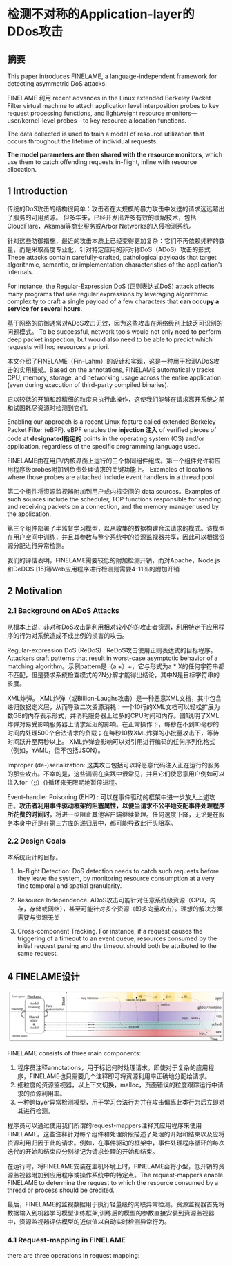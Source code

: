 # 检测不对称的Application-layer的DDos攻击

## 摘要
This paper introduces FINELAME, a language-independent framework for detecting asymmetric DoS attacks. 

FINELAME 利用 recent advances in the Linux extended Berkeley Packet Filter virtual machine to attach application level interposition probes to key request processing functions, and lightweight resource monitors—user/kernel-level probes—to key resource allocation functions.

The data collected is used to train a model of resource utilization that occurs throughout the lifetime of individual requests. 

**The model parameters are then shared with the resource monitors**, which use them to catch offending requests in-flight, inline with resource allocation.

## 1 Introduction
传统的DoS攻击的结构很简单：攻击者在大规模的暴力攻击中发送的请求远远超出了服务的可用资源。
但多年来，已经开发出许多有效的缓解技术，包括CloudFlare，Akamai等商业服务或Arbor Networks的入侵检测系统。

针对这些防御措施，最近的攻击本质上已经变得更加复杂：它们不再依赖纯粹的数量，而是采取高度专业化，针对特定应用的非对称DoS（ADoS）攻击的形式
These attacks contain carefully-crafted, pathological payloads that target algorithmic, semantic, or implementation characteristics of the application’s internals.

For instance, the Regular-Expression DoS (正则表达式DoS) attack affects many programs that use regular expressions by leveraging algorithmic complexity to craft a single payload of a few characters that **can occupy a service for several hours**.

基于网络的防御通常对ADoS攻击无效，因为这些攻击在网络级别上缺乏可识别的问题模式。 To be successful, network tools would not only need to perform deep packet inspection, but would also need to be able to predict which requests will hog resources a priori.


本文介绍了FINELAME（Fin-Lahm）的设计和实现，这是一种用于检测ADoS攻击的实用框架。Based on the annotations, FINELAME automatically tracks CPU, memory, storage, and networking usage across the entire application (even during execution of third-party compiled binaries).

它以较低的开销和超精细的粒度来执行此操作，这使我们能够在请求离开系统之前和试图耗尽资源时检测到它们。

Enabling our approach is a recent Linux feature called extended Berkeley Packet Filter (eBPF). eBPF enables the **injection 注入** of verified pieces of code at **designated指定的** points in the operating system (OS) and/or application, regardless of the specific programming language used. 



FINELAME由在用户/内核界面上运行的三个协同组件组成。第一个组件允许将应用程序级probes附加到负责处理请求的关键功能上。 Examples of locations where those probes are attached include event handlers in a thread pool.

第二个组件将资源监视器附加到用户或内核空间的 data sources。Examples of such sources include the scheduler, TCP functions responsible for sending and receiving packets on a connection, and the memory manager used by the application.

第三个组件部署了半监督学习模型，以从收集的数据构建合法请求的模式。该模型在用户空间中训练，并且其参数与整个系统中的资源监视器共享，因此可以根据资源分配进行异常检测。



我们的评估表明，FINELAME需要较低的附加检测开销，而对Apache，Node.js和DeDOS [15]等Web应用程序进行检测则需要4-11％的附加开销

## 2 Motivation

### 2.1 Background on ADoS Attacks
从根本上说，非对称DoS攻击是利用相对较小的的攻击者资源，利用特定于应用程序的行为对系统造成不成比例的损害的攻击。

Regular-expression DoS (ReDoS) : ReDoS攻击使用正则表达式的目标程序。Attackers craft patterns that result in worst-case asymptotic behavior of a matching algorithm。示例pattern是（a +）+，它与形式为a * X的任何字符串都不匹配，但是要求系统检查模式的2N分解才能得出结论，其中N是目标字符串的长度。

XML炸弹。 XML炸弹（或Billion-Laughs攻击）是一种恶意XML文档，其中包含递归数据定义层，从而导致二次资源消耗：一个10行的XML文档可以轻松扩展为数GB的内存表示形式，并消耗服务器上过多的CPU时间和内存。图1说明了XML炸弹对易受影响服务器上请求延迟的影响。在正常操作下，每秒在不到10毫秒的时间内处理500个合法请求的负载；在每秒10枚XML炸弹的小批量攻击下，等待时间跃升至两秒以上。 XML炸弹会影响可以对引用进行编码的任何序列化格式（例如，YAML，但不包括JSON）。

Improper (de-)serialization: 这类攻击包括可以将恶意代码注入正在运行的服务的那些攻击。不幸的是，这些漏洞在实践中很常见，并且它们使恶意用户例如可以注入for（;;）{}循环来无限期地暂停进程。

Event-handler Poisoning (EHP) : 可以在事件驱动的框架中进一步放大上述攻击。**攻击者利用事件驱动框架的阻塞属性，以便当请求不公平地支配事件处理程序所花费的时间时**，将进一步阻止其他客户端继续处理。任何速度下降，无论是在服务本身中还是在第三方库的递归层中，都可能导致此行头阻塞。


### 2.2 Design Goals
本系统设计的目标。

1. In-flight Detection: DoS detection needs to catch such requests before they leave the system, by monitoring resource consumption at a very fine temporal and spatial granularity.

2. Resource Independence. ADoS攻击可能针对任意系统级资源（CPU，内存，存储或网络），甚至可能针对多个资源（即多向量攻击）。理想的解决方案需要与资源无关

3. Cross-component Tracking. For instance, if a request causes the triggering of a timeout to an event queue, resources consumed by the initial request parsing and the timeout should both be attributed to the same request.

## 4 FINELAME设计
![A1.png](./images/A1.png)

FINELAME consists of three main components:
1. 程序员注释annotations，用于标记何时处理请求。即使对于复杂的应用程序，FINELAME也只需要几个注释即可将资源利用率正确地分配给请求。
2. 细粒度的资源监视器，以上下文切换，malloc，页面错误的粒度跟踪运行中请求的资源利用率。
3. 一种跨layer异常检测模型，用于学习合法行为并在攻击偏离此类行为后立即对其进行检测。

程序员可以通过使用我们所谓的request-mappers注释其应用程序来使用FINELAME。这些注释针对每个组件和处理阶段描述了处理的开始和结束以及应将资源利用归因于此的请求。例如，在事件驱动的框架中，事件处理程序循环的每次迭代的开始和结束应分别标记为请求处理的开始和结束。


在运行时，将FINELAME安装在主机环境上时，FINELAME会将小型，低开销的资源监视器附加到应用程序或操作系统中的特定点。The request-mappers enable FINELAME to determine the request to which the resource consumed by a thread or process should be credited.


最后，FINELAME的监视数据用于执行轻量级的内联异常检测。资源监视器首先将数据输入到机器学习模型训练框架,训练后的模型的参数直接安装到资源监视器中，资源监视器评估模型的近似值以自动实时检测异常行为。

### 4.1 Request-mapping in FINELAME
there are three operations in request mapping:

